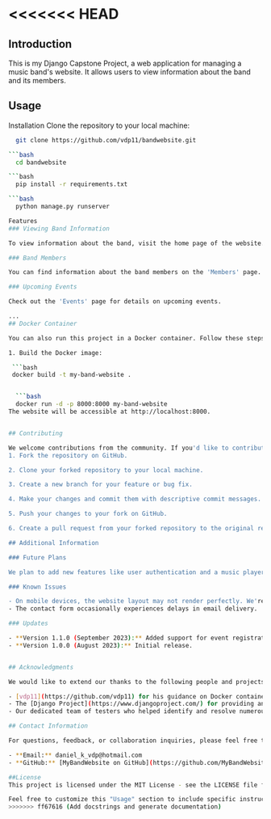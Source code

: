 <<<<<<< HEAD
=======
## Introduction

This is my Django Capstone Project, a web application for managing a music band's website. It allows users to view information about the band and its members.

## Usage

Installation
Clone the repository to your local machine:

  ```bash
    git clone https://github.com/vdp11/bandwebsite.git

  ```bash
    cd bandwebsite

  ```bash
    pip install -r requirements.txt
  
  ```bash  
    python manage.py runserver

Features
### Viewing Band Information

To view information about the band, visit the home page of the website.

### Band Members

You can find information about the band members on the 'Members' page.

### Upcoming Events

Check out the 'Events' page for details on upcoming events.

...
## Docker Container

You can also run this project in a Docker container. Follow these steps:

1. Build the Docker image:

   ```bash
   docker build -t my-band-website .


    ```bash
    docker run -d -p 8000:8000 my-band-website
The website will be accessible at http://localhost:8000.


## Contributing

We welcome contributions from the community. If you'd like to contribute, please follow these guidelines...
1. Fork the repository on GitHub.

2. Clone your forked repository to your local machine.

3. Create a new branch for your feature or bug fix.

4. Make your changes and commit them with descriptive commit messages.

5. Push your changes to your fork on GitHub.

6. Create a pull request from your forked repository to the original repository.

## Additional Information

### Future Plans

We plan to add new features like user authentication and a music player in future releases.

### Known Issues

- On mobile devices, the website layout may not render perfectly. We're actively working on improving this.
- The contact form occasionally experiences delays in email delivery.

### Updates

- **Version 1.1.0 (September 2023):** Added support for event registration.
- **Version 1.0.0 (August 2023):** Initial release.


## Acknowledgments

We would like to extend our thanks to the following people and projects for their invaluable contributions:

- [vdp11](https://github.com/vdp11) for his guidance on Docker containerization.
- The [Django Project](https://www.djangoproject.com/) for providing an excellent web framework.
- Our dedicated team of testers who helped identify and resolve numerous issues.

## Contact Information

For questions, feedback, or collaboration inquiries, please feel free to reach out to us:

- **Email:** daniel_k_vdp@hotmail.com
- **GitHub:** [MyBandWebsite on GitHub](https://github.com/MyBandWebsite)

##License
This project is licensed under the MIT License - see the LICENSE file for details.

Feel free to customize this "Usage" section to include specific instructions and features relevant to your project. Providing clear and concise usage instructions can greatly benefit users and potential contributors.
>>>>>>> ff67616 (Add docstrings and generate documentation)
